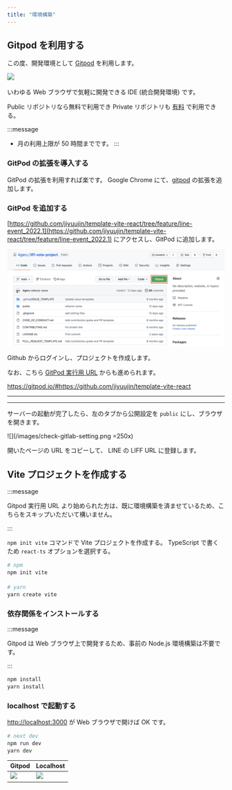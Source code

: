 ```yaml
---
title: "環境構築"
---
```


## Gitpod を利用する

この度、開発環境として [Gitpod](https://www.gitpod.io/) を利用します。

![](https://i.imgur.com/YwYpybr.jpg)

いわゆる Web ブラウザで気軽に開発できる IDE (統合開発環境) です。

Public リポジトリなら無料で利用でき Private リポジトリも [有料](https://www.gitpod.io/pricing/) で利用できる。

:::message
- 月の利用上限が 50 時間までです。
:::

### GitPod の拡張を導入する

GitPod の拡張を利用すれば楽です。 Google Chrome にて、[gitpod](https://chrome.google.com/webstore/detail/gitpod-always-ready-to-co/dodmmooeoklaejobgleioelladacbeki) の拡張を追加します。

### GitPod を追加する

[https://github.com/jiyuujin/template-vite-react/tree/feature/line-event_2022.1](https://github.com/jiyuujin/template-vite-react/tree/feature/line-event_2022.1) にアクセスし、GitPod に追加します。

<!-- TODO: branch の説明をする -->

![](/images/github-liff-vote-project.png)

Github からログインし、プロジェクトを作成します。

なお、こちら [GitPod 実行用 URL](https://gitpod.io/#https://github.com/jiyuujin/template-vite-react/tree/feature/line-event_2022.1) からも進められます。

https://gitpod.io/#https://github.com/jiyuujin/template-vite-react

---
<!-- TODO: サーバー閉じてしまった場合の復帰方法-->

---

サーバーの起動が完了したら、左のタブから公開設定を `public` にし、ブラウザを開きます。

![](/images/check-gitlab-setting.png =250x)

開いたページの URL をコピーして、 LINE の LIFF URL に登録します。


<!-- vite の環境構築 -->

## Vite プロジェクトを作成する

:::message

Gitpod 実行用 URL より始められた方は、既に環境構築を済ませているため、こちらをスキップいただいて構いません。

:::

`npm init vite` コマンドで Vite プロジェクトを作成する。 TypeScript で書くため `react-ts` オプションを選択する。

```bash
# npm
npm init vite

# yarn
yarn create vite
```

### 依存関係をインストールする

:::message

Gitpod は Web ブラウザ上で開発するため、事前の Node.js 環境構築は不要です。

:::

```bash
npm install
yarn install
```

### localhost で起動する

[http://localhost:3000](http://localhost:3000) が Web ブラウザで開けば OK です。

```bash
# next dev
npm run dev
yarn dev
```

<!-- Web ページが開けるようになる --->

|Gitpod|Localhost|
|:---|:---|
|![](https://i.imgur.com/rR5fo2C.jpg)|![](https://i.imgur.com/iUANZzJ.jpg)|
